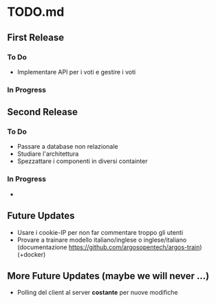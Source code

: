 # TODO.md

## First Release

### To Do
- Implementare API per i voti e gestire i voti

### In Progress



## Second Release
### To Do
- Passare a database non relazionale
- Studiare l'architettura
- Spezzattare i componenti in diversi containter

### In Progress
-  

## Future Updates
- Usare i cookie-IP per non far commentare troppo gli utenti
- Provare a trainare modello italiano/inglese o inglese/italiano (documentazione https://github.com/argosopentech/argos-train) (+docker)

## More Future Updates (maybe we will never ...)
- Polling del client al server **costante** per nuove modifiche